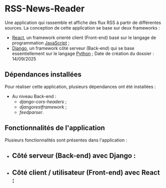 # RSS-News-Reader
Une application qui rassemble et affiche des flux RSS à partir de différentes sources. La conception de cette application se base sur deux frameworks :
- [React](https://react.dev/), un framework orienté client (Front-end) basé sur le langage de programmation [JavaScript](https://www.javascript.com/) ;
- [Django](https://www.djangoproject.com/), un framework côté serveur (Back-end) qui se base essentiellement sur le langage [Python](https://www.python.org/) ;
Date de création du dossier : 14/09/2025

## Dépendances installées
Pour réaliser cette application, plusieurs dépendances ont été installées :
- Au niveau Back-end :
  - *django-cors-headers* ;
  - *djangorestframework* ;
  - *feedparser*.

## Fonctionnalités de l'application
Plusieurs fonctionnalités sont présentes dans l'application :
- Côté serveur (Back-end) avec Django :
  - 

- Côté client / utilisateur (Front-end) avec React :
  -   

